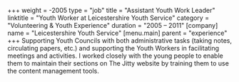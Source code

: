 +++
weight = -2005
type = "job"
title = "Assistant Youth Work Leader"
linktitle = "Youth Worker at Leicestershire Youth Service"
category = "Volunteering & Youth Experience"
duration = "2005 &ndash; 2011"
[company]
  name = "Leicestershire Youth Service"
[menu.main]
  parent = "experience"
+++
Supporting Youth Councils with both administrative tasks (taking notes, circulating papers, etc.) and supporting the Youth Workers in facilitating meetings and activities. I worked closely with the young people to enable them to maintain their sections on The Jitty website by training them to use the content management tools.
